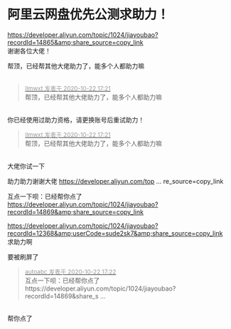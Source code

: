 # 阿里云网盘优先公测求助力！


https://developer.aliyun.com/topic/1024/jiayoubao?recordId=14865&amp;share_source=copy_link<br />
谢谢各位大佬！<img id="aimg_htvth" onclick="zoom(this, this.src, 0, 0, 0)" class="zoom" src="https://cdn.jsdelivr.net/gh/hishis/forum-master/public/images/patch.gif" onmouseover="img_onmouseoverfunc(this)" onload="thumbImg(this)" border="0" alt="" />

帮顶，已经帮其他大佬助力了，能多个人都助力嘛<br />
<br />
<img src="static/image/smiley/default/lol.gif" smilieid="12" border="0" alt="" /><img src="static/image/smiley/default/lol.gif" smilieid="12" border="0" alt="" /><img src="static/image/smiley/default/lol.gif" smilieid="12" border="0" alt="" />

<div class="quote"><blockquote><font size="2"><a href="https://www.hostloc.com/forum.php?mod=redirect&amp;goto=findpost&amp;pid=9336866&amp;ptid=757232" target="_blank"><font color="#999999">llmwxt 发表于 2020-10-22 17:21</font></a></font><br />
帮顶，已经帮其他大佬助力了，能多个人都助力嘛</blockquote></div><br />
你已经使用过助力资格，请更换账号后重试助力！

<div class="quote"><blockquote><font size="2"><a href="https://www.hostloc.com/forum.php?mod=redirect&amp;goto=findpost&amp;pid=9336866&amp;ptid=757232" target="_blank"><font color="#999999">llmwxt 发表于 2020-10-22 17:21</font></a></font><br />
帮顶，已经帮其他大佬助力了，能多个人都助力嘛</blockquote></div><br />
大佬你试一下<img id="aimg_wGd2n" onclick="zoom(this, this.src, 0, 0, 0)" class="zoom" src="https://cdn.jsdelivr.net/gh/hishis/forum-master/public/images/patch.gif" onmouseover="img_onmouseoverfunc(this)" onload="thumbImg(this)" border="0" alt="" />

助力助力谢谢大佬 <a href="https://developer.aliyun.com/topic/1024/jiayoubao?recordId=10426&amp;share_source=copy_link" target="_blank">https://developer.aliyun.com/top ... re_source=copy_link</a>

互点一下呗：已经帮你点了<img src="static/image/smiley/default/lol.gif" smilieid="12" border="0" alt="" />https://developer.aliyun.com/topic/1024/jiayoubao?recordId=14869&amp;share_source=copy_link

<a href="https://developer.aliyun.com/topic/1024/jiayoubao?recordId=12368&amp;userCode=sude2sk7&amp;share_source=copy_link" target="_blank">https://developer.aliyun.com/topic/1024/jiayoubao?recordId=12368&amp;userCode=sude2sk7&amp;share_source=copy_link</a><br />
求助力啊

要被刷屏了

<div class="quote"><blockquote><font size="2"><a href="https://www.hostloc.com/forum.php?mod=redirect&amp;goto=findpost&amp;pid=9336882&amp;ptid=757232" target="_blank"><font color="#999999">autoabc 发表于 2020-10-22 17:22</font></a></font><br />
互点一下呗：已经帮你点了https://developer.aliyun.com/topic/1024/jiayoubao?recordId=14869&amp;share_s ...</blockquote></div><br />
帮你点了<img id="aimg_sMHpE" onclick="zoom(this, this.src, 0, 0, 0)" class="zoom" src="https://cdn.jsdelivr.net/gh/hishis/forum-master/public/images/patch.gif" onmouseover="img_onmouseoverfunc(this)" onload="thumbImg(this)" border="0" alt="" />
